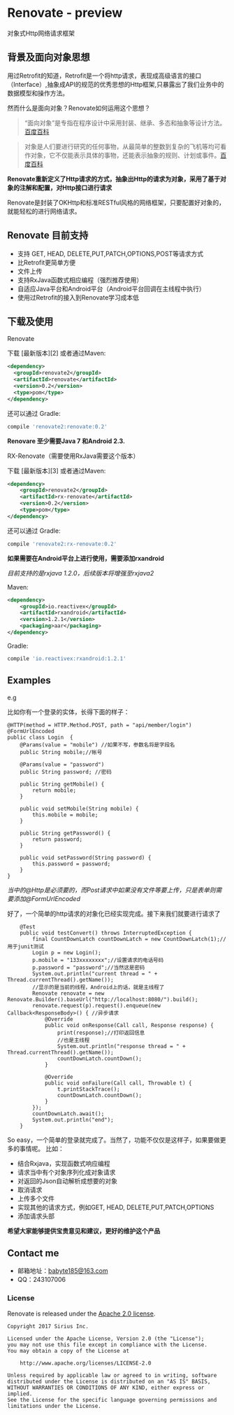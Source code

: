 


# Renovate - preview

对象式Http网络请求框架


## 背景及面向对象思想

用过Retrofit的知道，Retrofit是一个将http请求，表现成高级语言的接口（Interface）,抽象成API的规范的优秀思想的Http框架,只暴露出了我们业务中的数据模型和操作方法。



然而什么是面向对象？Renovate如何运用这个思想？

>“面向对象”是专指在程序设计中采用封装、继承、多态和抽象等设计方法。[百度百科](http://baike.baidu.com/link?url=W9ir0cbfShdpOzpCYiE1UdUbYBwE3_iVYiNsyFu8DmLuP10p5jqGH8a6JzVONAD2ieuSgkdAEuINBUxohFVIPkDPv5N1cN5qG7ZH6K8MnGmCNI8VwXqt8oTlWgATeYe88ool6_37P4pQz0SGJS5hW_)

>对象是人们要进行研究的任何事物，从最简单的整数到复杂的飞机等均可看作对象，它不仅能表示具体的事物，还能表示抽象的规则、计划或事件。[百度百科](http://baike.baidu.com/link?url=W9ir0cbfShdpOzpCYiE1UdUbYBwE3_iVYiNsyFu8DmLuP10p5jqGH8a6JzVONAD2ieuSgkdAEuINBUxohFVIPkDPv5N1cN5qG7ZH6K8MnGmCNI8VwXqt8oTlWgATeYe88ool6_37P4pQz0SGJS5hW_)

**Renovate重新定义了Http请求的方式，抽象出Http的请求为对象，采用了基于对象的注解和配置，对Http接口进行请求**

Renovate是封装了OKHttp和标准RESTful风格的网络框架，只要配置好对象的，就能轻松的进行网络请求。



## Renovate 目前支持
* 支持 GET, HEAD, DELETE,PUT,PATCH,OPTIONS,POST等请求方式
* 比Retrofit更简单方便
* 文件上传
* 支持RxJava函数式相应编程（强烈推荐使用）
* 自适应Java平台和Android平台（Android平台回调在主线程中执行）
* 使用过Retrofit的接入到Renovate学习成本低


下载及使用
--------
Renovate

下载 [最新版本][2] 或者通过Maven:
```xml
<dependency>
  <groupId>renovate2</groupId>
  <artifactId>renovate</artifactId>
  <version>0.2</version>
  <type>pom</type>
</dependency>
```
还可以通过 Gradle:
```groovy
compile 'renovate2:renovate:0.2'
```

**Renovare 至少需要Java 7 和Android 2.3.**

RX-Renovate（需要使用RxJava需要这个版本）

下载 [最新版本][3] 或者通过Maven:
```xml
<dependency>
    <groupId>renovate2</groupId>
    <artifactId>rx-renovate</artifactId>
    <version>0.2</version>
    <type>pom</type>
</dependency>
```
还可以通过 Gradle:
```groovy
compile 'renovate2:rx-renovate:0.2'
```



**如果需要在Android平台上进行使用，需要添加rxandroid**

*目前支持的是rxjava 1.2.0，后续版本将增强至rxjava2*

Maven:
```xml
<dependency>
    <groupId>io.reactivex</groupId>
    <artifactId>rxandroid</artifactId>
    <version>1.2.1</version>
    <packaging>aar</packaging>
</dependency>
```
Gradle:
```groovy
compile 'io.reactivex:rxandroid:1.2.1'
```

## Examples
e.g

比如你有一个登录的实体，长得下面的样子：
```
@HTTP(method = HTTP.Method.POST, path = "api/member/login") 
@FormUrlEncoded
public class Login  {
    @Params(value = "mobile") //如果不写，参数名将是字段名
    public String mobile;//帐号

    @Params(value = "password")
    public String password; //密码

    public String getMobile() {
        return mobile;
    }

    public void setMobile(String mobile) {
        this.mobile = mobile;
    }

    public String getPassword() {
        return password;
    }

    public void setPassword(String password) {
        this.password = password;
    }
}
```
*当中的@Http是必须要的，而Post请求中如果没有文件等要上传，只是表单则需要添加@FormUrlEncoded*

好了，一个简单的http请求的对象化已经实现完成。接下来我们就要进行请求了
```
    @Test
    public void testConvert() throws InterruptedException {
        final CountDownLatch countDownLatch = new CountDownLatch(1);//用于junit测试
        Login p = new Login();
        p.mobile = "133xxxxxxxx";//设置请求的电话号码
        p.password = "password";//当然这是密码
        System.out.println("current thread = " + Thread.currentThread().getName());
        //显示的是当前的线程，Android上的话，就是主线程了
        Renovate renovate = new Renovate.Builder().baseUrl("http://localhost:8080/").build();
        renovate.request(p).request().enqueue(new Callback<ResponseBody>() { //异步请求
            @Override
            public void onResponse(Call call, Response response) {
                print(response);//打印返回信息
                //也是主线程
                System.out.println("response thread = " + Thread.currentThread().getName());
                countDownLatch.countDown();
            }

            @Override
            public void onFailure(Call call, Throwable t) {
                t.printStackTrace();
                countDownLatch.countDown();
            }
        });
        countDownLatch.await();
        System.out.println("end");
    }

```
So easy，一个简单的登录就完成了。当然了，功能不仅仅是这样子，如果要做更多的事情呢。
比如：
- 结合Rxjava，实现函数式响应编程
- 请求当中有个对象序列化成对象请求
- 对返回的Json自动解析成想要的对象
- 取消请求
- 上传多个文件
- 实现其他的请求方式，例如GET, HEAD, DELETE,PUT,PATCH,OPTIONS
- 添加请求头部














**希望大家能够提供宝贵意见和建议，更好的维护这个产品**

## Contact me
 * 邮箱地址：babyte185@163.com
 * QQ：243107006
 


### License

Renovate is released under the [Apache 2.0 license](LICENSE).

```
Copyright 2017 Sirius Inc.

Licensed under the Apache License, Version 2.0 (the "License");
you may not use this file except in compliance with the License.
You may obtain a copy of the License at

    http://www.apache.org/licenses/LICENSE-2.0

Unless required by applicable law or agreed to in writing, software
distributed under the License is distributed on an "AS IS" BASIS,
WITHOUT WARRANTIES OR CONDITIONS OF ANY KIND, either express or implied.
See the License for the specific language governing permissions and
limitations under the License.
```
